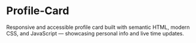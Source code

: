 # Profile-Card
Responsive and accessible profile card built with semantic HTML, modern CSS, and JavaScript — showcasing personal info and live time updates.

